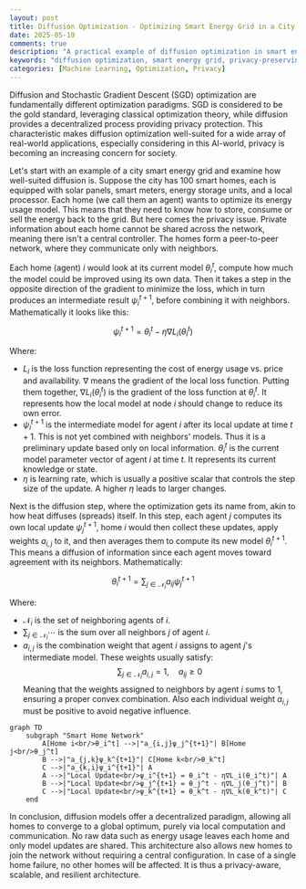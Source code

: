 ```yaml
---
layout: post
title: Diffusion Optimization - Optimizing Smart Energy Grid in a City
date: 2025-05-19
comments: true
description: "A practical example of diffusion optimization in smart energy grid optimization in a city"
keywords: "diffusion optimization, smart energy grid, privacy-preserving optimization, decentralized learning, machine learning"
categories: [Machine Learning, Optimization, Privacy]
---
```


Diffusion and Stochastic Gradient Descent (SGD) optimization are fundamentally
different optimization paradigms. SGD is considered to be the gold standard,
leveraging classical optimization theory, while diffusion provides a
decentralized process providing privacy protection. This characteristic makes
diffusion optimization well-suited for a wide array of real-world applications,
especially considering in this AI-world, privacy is becoming an increasing
concern for society.

Let's start with an example of a city smart energy grid and examine how
well-suited diffusion is. Suppose the city has 100 smart homes, each is
equipped with solar panels, smart meters, energy storage units, and a local
processor. Each home (we call them an agent) wants to optimize its energy usage
model. This means that they need to know how to store, consume or sell the
energy back to the grid. But here comes the privacy issue. Private information
about each home cannot be shared across the network, meaning there isn't a
central controller. The homes form a peer-to-peer network, where they
communicate only with neighbors.

Each home (agent) $i$ would look at its current model $\theta_i^t$, compute how
much the model could be improved using its own data. Then it takes a step in
the opposite direction of the gradient to minimize the loss, which in turn
produces an intermediate result $\psi_i^{t+1}$, before combining it with
neighbors. Mathematically it looks like this:

$$ \psi_i^{t+1} = \theta_i^t - \eta \nabla L_i(\theta_i^t) $$

Where:

- $L_i$ is the loss function representing the cost of energy usage vs.
  price and availability. $\nabla$ means the gradient of the local loss function.
  Putting them together, $\nabla L_i(\theta_i^t)$ is the gradient of the loss
  function at $\theta_i^t$. It represents how the local model at node $i$ should
  change to reduce its own error.
- $\psi_i^{t+1}$ is the intermediate model for agent $i$ after its local update at
  time $t+1$. This is not yet combined with neighbors' models. Thus it is a
  preliminary update based only on local information.
  $\theta_i^t$ is the current model parameter vector of agent $i$ at time $t$. It
  represents its current knowledge or state.
- $\eta$ is learning rate, which is usually a positive scalar that controls the
  step size of the update. A higher $\eta$ leads to larger changes.

Next is the diffusion step, where the optimization gets its name from, akin to
how heat diffuses (spreads) itself. In this step, each agent $j$ computes its
own local update $\psi_j^{t+1}$, home $i$ would then collect these updates,
apply weights $a_{i,j}$ to it, and then averages them to compute its new model
$\theta_i^{t+1}$. This means a diffusion of information since each agent moves toward agreement with its neighbors. Mathematically:

$$\theta_i^{t+1} = \sum_{j \in \mathcal{N}_i} a_{ij} \psi_j^{t+1}$$

Where:

- $\mathcal{N}_i$ is the set of neighboring agents of $i$.
- $\sum_{j \in \mathcal{N}_i} \cdots$ is the sum over all neighbors $j$ of agent
  $i$.
- $a_{i,j}$ is the combination weight that agent $i$ assigns to agent $j$'s
  intermediate model. These weights usually satisfy:
  $$
  \sum_{j \in \mathcal{N}_i} a_{i,j} = 1,\quad a_{ij} \geq 0
  $$
Meaning that the weights assigned to neighbors by agent $i$ sums to 1,
ensuring a proper convex combination. Also each individual weight $a_{i,j}$
must be positive to avoid negative influence.


```mermaid
graph TD
    subgraph "Smart Home Network"
        A[Home i<br/>θ_i^t] -->|"a_{i,j}ψ_j^{t+1}"| B[Home j<br/>θ_j^t]
        B -->|"a_{j,k}ψ_k^{t+1}"| C[Home k<br/>θ_k^t]
        C -->|"a_{k,i}ψ_i^{t+1}"| A
        A -->|"Local Update<br/>ψ_i^{t+1} = θ_i^t - η∇L_i(θ_i^t)"| A
        B -->|"Local Update<br/>ψ_j^{t+1} = θ_j^t - η∇L_j(θ_j^t)"| B
        C -->|"Local Update<br/>ψ_k^{t+1} = θ_k^t - η∇L_k(θ_k^t)"| C
    end
```

In conclusion, diffusion models offer a decentralized paradigm, allowing all
homes to converge to a global optimum, purely via local computation and
communication. No raw data such as energy usage leaves each home and only model
updates are shared. This architecture also allows new homes to join the network
without requiring a central configuration. In case of a single home failure, no
other homes will be affected. It is thus a privacy-aware, scalable, and
resilient architecture.


